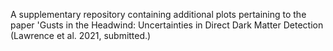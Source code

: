 A supplementary repository containing additional plots pertaining to the paper 'Gusts in the Headwind: Uncertainties in Direct Dark Matter Detection (Lawrence et al. 2021, submitted.)
